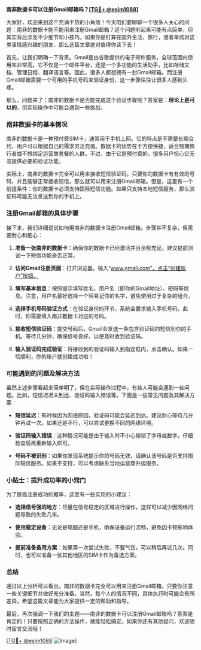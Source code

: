 **南非数据卡可以注册Gmail邮箱吗？[[TG💪+ @esim1088](https://t.me/s/esim1088)]**

大家好，欢迎来到这个充满干货的小角落！今天咱们要聊聊一个很多人关心的问题：南非的数据卡能不能用来注册Gmail邮箱？这个问题听起来可能有点简单，但其实背后涉及不少细节和小技巧。如果你是打算在国外生活、旅行，或者单纯对这类事情感兴趣的朋友，那么这篇文章绝对值得你读下去！

首先，让我们明确一下背景。Gmail是由谷歌提供的电子邮件服务，全球范围内使用率非常高。它不仅是一个邮件平台，还是一个多功能的生活助手，比如存储文档、管理日程、翻译语言等。因此，很多人都想拥有一封Gmail邮箱。而注册Gmail邮箱需要一个可用的手机号码来验证身份，这一步骤往往让很多人感到头疼。

那么，问题来了：南非的数据卡是否能完成这个验证步骤呢？答案是：**理论上是可以的**，但实际操作中可能会遇到一些挑战。

### 南非数据卡的基本情况

南非的数据卡是一种预付费SIM卡，通常用于手机上网。它的特点是不需要长期合约，用户可以根据自己的需求灵活充值。数据卡的优势在于方便快捷，适合短期旅行者或不想绑定运营商套餐的人群。不过，由于它是预付费的，很多用户担心它无法提供必要的验证功能。

实际上，南非的数据卡完全可以用来接收短信验证码。只要你的数据卡有有效的号码，并且能够正常接收短信，那么就可以用来注册Gmail邮箱。但是，这里有一个前提条件：你的数据卡必须支持国际短信功能。如果只支持本地短信服务，那么验证码可能无法发送到你的手机上。

### 注册Gmail邮箱的具体步骤

接下来，我们详细说说如何用南非的数据卡注册Gmail邮箱。步骤并不复杂，但需要耐心和细心：

1. **准备一张南非的数据卡**：确保你的数据卡已经激活并且余额充足。建议提前测试一下短信功能是否正常。
   
2. **访问Gmail注册页面**：打开浏览器，输入“www.gmail.com”，点击“创建账户”按钮。

3. **填写基本信息**：按照提示填写姓名、用户名（即你的Gmail地址）、密码等信息。注意，用户名最好选择一个容易记住的名字，避免使用过于复杂的组合。

4. **选择手机号码验证方式**：在验证身份的环节，系统会要求输入手机号码。此时，你需要填入南非数据卡对应的号码。

5. **接收短信验证码**：提交号码后，Gmail会发送一条包含验证码的短信到你的手机。等待几分钟，确保信号良好，以便及时收到验证码。

6. **输入验证码完成验证**：将接收到的验证码输入到指定框内，点击确认。如果一切顺利，你的账户就创建成功啦！

### 可能遇到的问题及解决方法

虽然上述步骤看起来简单明了，但在实际操作过程中，有些人可能会遇到一些问题。比如，短信迟迟未到达、验证码输入错误等。下面是一些常见问题及其解决方案：

- **短信延迟**：有时候因为网络原因，验证码可能会延迟到达。建议耐心等待几分钟再试一次。如果还是不行，可以尝试更换不同的网络环境。

- **验证码输入错误**：这种情况可能是由于输入时不小心输错了字母或数字。仔细检查后再重新输入即可。

- **号码不被识别**：如果你发现系统提示你的号码无效，请确认该号码是否支持国际短信服务。如果不支持，可以考虑联系当地运营商升级服务。

### 小贴士：提升成功率的小窍门

为了提高注册成功的概率，这里有一些实用的小建议：

- **选择信号强的地方**：尽量在信号稳定的区域进行操作，这样可以减少因网络问题导致的失败几率。

- **使用稳定设备**：无论是电脑还是手机，确保设备运行流畅，避免因卡顿影响体验。

- **提前准备备用方案**：如果第一次尝试失败，不要气馁，可以稍后再试几次。同时，也可以准备一张其他地区的SIM卡作为备选方案。

### 总结

通过以上分析可以看出，南非的数据卡完全可以用来注册Gmail邮箱，只要你注意一些关键细节并做好充分准备。当然，每个人的情况不同，具体执行时可能会有所差异。希望这篇文章能为大家提供一定的帮助和指导。

最后，再次强调一下我们的主题——南非的数据卡可以注册Gmail邮箱吗？答案是肯定的！只要按照正确的方法操作，就能轻松搞定。如果你还有其他疑问，欢迎随时留言交流哦！

[[TG💪+ @esim1088](https://t.me/s/esim1088) ![Image](https://i.postimg.cc/4NQfJmqS/Snipaste-2025-05-13-00-14-12.png)]